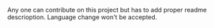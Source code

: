 Any one can contribute on this project but has to add proper readme descrioption.
Language change won't be accepted.
